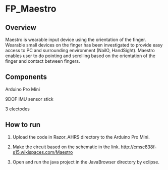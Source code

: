 # FP_Maestro

## Overview
Maestro is wearable input device using the orientation of the finger. Wearable small devices on the finger has been investigated to provide easy access to PC and surrounding environment (NailO, HandSight). Maestro enables user to do pointing and scrolling based on the orientation of the finger and contact between fingers.


## Components
Arduino Pro Mini

9DOF IMU sensor stick

3 electodes


## How to run
1) Upload the code in Razor_AHRS directory to the Arduino Pro Mini.

2) Make the circuit based on the schematic in the link.
http://cmsc838f-s15.wikispaces.com/Maestro

3) Open and run the java project in the JavaBrowser directory by eclipse.
